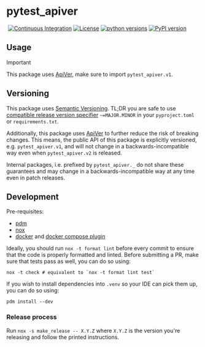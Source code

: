 # pytest_apiver
&nbsp;[![Continuous Integration](workflows/Continuous%20Integration/badge.svg)](actions?query=workflow%3A%22Continuous+Integration%22)&nbsp;[![License](https://img.shields.io/pypi/l/pytest_apiver.svg?label=License)](https://pypi.python.org/pypi/pytest_apiver)&nbsp;[![python versions](https://img.shields.io/pypi/pyversions/pytest_apiver.svg?label=python%20versions)](https://pypi.python.org/pypi/pytest_apiver)&nbsp;[![PyPI version](https://img.shields.io/pypi/v/pytest_apiver.svg?label=PyPI%20version)](https://pypi.python.org/pypi/pytest_apiver)

## Usage

> [!IMPORTANT]
> This package uses [ApiVer](#versioning), make sure to import `pytest_apiver.v1`.


## Versioning

This package uses [Semantic Versioning](https://semver.org/spec/v2.0.0.html).
TL;DR you are safe to use [compatible release version specifier](https://packaging.python.org/en/latest/specifications/version-specifiers/#compatible-release) `~=MAJOR.MINOR` in your `pyproject.toml` or `requirements.txt`.

Additionally, this package uses [ApiVer](https://www.youtube.com/watch?v=FgcoAKchPjk) to further reduce the risk of breaking changes.
This means, the public API of this package is explicitly versioned, e.g. `pytest_apiver.v1`, and will not change in a backwards-incompatible way even when `pytest_apiver.v2` is released.

Internal packages, i.e. prefixed by `pytest_apiver._` do not share these guarantees and may change in a backwards-incompatible way at any time even in patch releases.


## Development


Pre-requisites:
- [pdm](https://pdm.fming.dev/)
- [nox](https://nox.thea.codes/en/stable/)
- [docker](https://www.docker.com/) and [docker compose plugin](https://docs.docker.com/compose/)


Ideally, you should run `nox -t format lint` before every commit to ensure that the code is properly formatted and linted.
Before submitting a PR, make sure that tests pass as well, you can do so using:
```
nox -t check # equivalent to `nox -t format lint test`
```

If you wish to install dependencies into `.venv` so your IDE can pick them up, you can do so using:
```
pdm install --dev
```

### Release process

Run `nox -s make_release -- X.Y.Z` where `X.Y.Z` is the version you're releasing and follow the printed instructions.
